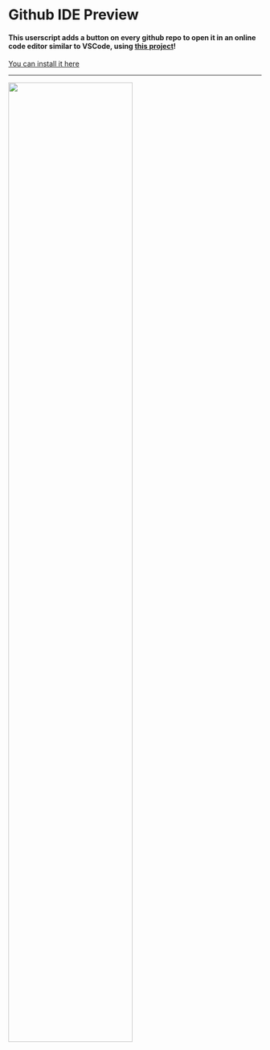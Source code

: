 # Github IDE Preview

#### This userscript adds a button on every github repo to open it in an online code editor similar to VSCode, using [this project](https://github.com/conwnet/github1s)!

[You can install it here](https://greasyfork.org/fr/scripts/424926-github-ide-preview)

<hr>

<img width="70%" src="https://i.imgur.com/QVCC70z.gif">


